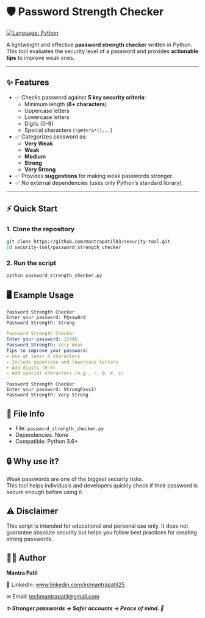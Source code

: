 # 🛡️ Password Strength Checker

[![Language: Python](https://img.shields.io/badge/language-Python-3776AB.svg)](https://www.python.org/)  

A lightweight and effective **password strength checker** written in Python.  
This tool evaluates the security level of a password and provides **actionable tips** to improve weak ones.  

---

## ✨ Features
- ✅ Checks password against **5 key security criteria**:  
  - Minimum length (**8+ characters**)  
  - Uppercase letters  
  - Lowercase letters  
  - Digits (0-9)  
  - Special characters (`!@#$%^&*()...`)  
- ✅ Categorizes password as:  
  - **Very Weak**  
  - **Weak**  
  - **Medium**  
  - **Strong**  
  - **Very Strong**  
- ✅ Provides **suggestions** for making weak passwords stronger.  
- ✅ No external dependencies (uses only Python’s standard library).  

---

## ⚡ Quick Start

### 1. Clone the repository
```bash
git clone https://github.com/mantrapatil03/security-tool.git
cd security-tool/password_strength_checker
```

### 2. Run the script
```
python password_strength_checker.py
```

## 🖥️ Example Usage
```pgsql
Password Strength Checker
Enter your password: P@ssw0rd
Password Strength: Strong
```
```yaml
Password Strength Checker
Enter your password: 12345
Password Strength: Very Weak
Tips to improve your password:
- Use at least 8 characters
- Include uppercase and lowercase letters
- Add digits (0-9)
- Add special characters (e.g., !, @, #, $)
```

```pgsql
Password Strength Checker
Enter your password: StrongPass1!
Password Strength: Very Strong
```

## 📂 File Info

- File: `password_strength_checker.py`
- Dependencies: None
- Compatible: Python 3.6+

## 🔒 Why use it?

Weak passwords are one of the biggest security risks.<Br>
This tool helps individuals and developers quickly check if their password is secure enough before using it.



## **⚠️ Disclaimer**

This script is intended for educational and personal use only.
It does not guarantee absolute security but helps you follow best practices for creating strong passwords.


## 👨‍💻 Author

**Mantra Patil**

💼 LinkedIn: www.linkedin.com/in/mantrapatil25

✉ Email: techmantrapatil@gmail.com



***✨ Stronger passwords → Safer accounts → Peace of mind. 🔐***
